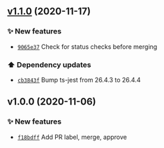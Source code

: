 ## [v1.1.0](https://github.com/koj-co/dependabot-pr-action/compare/v1.0.0...v1.1.0) (2020-11-17)

### ✨ New features

- [`9065e37`](https://github.com/koj-co/dependabot-pr-action/commit/9065e37)  Check for status checks before merging

### ⬆️ Dependency updates

- [`cb3843f`](https://github.com/koj-co/dependabot-pr-action/commit/cb3843f)  Bump ts-jest from 26.4.3 to 26.4.4

## v1.0.0 (2020-11-06)

### ✨ New features

- [`f18bdff`](https://github.com/koj-co/dependabot-pr-action/commit/f18bdff)  Add PR label, merge, approve
